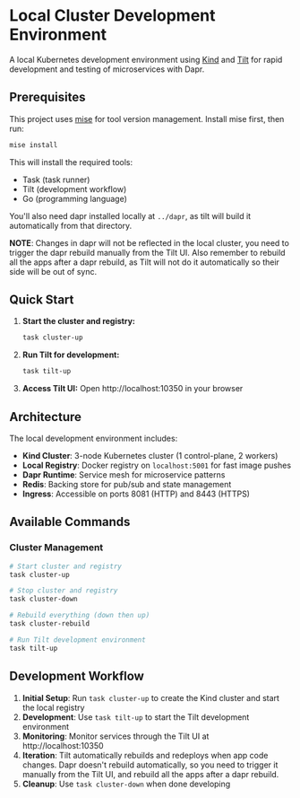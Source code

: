 # Local Cluster Development Environment

A local Kubernetes development environment using [Kind](https://kind.sigs.k8s.io/) and [Tilt](https://tilt.dev/) for rapid development and testing of microservices with Dapr.

## Prerequisites

This project uses [mise](https://mise.jdx.dev/) for tool version management. Install mise first, then run:

```bash
mise install
```

This will install the required tools:
- Task (task runner)
- Tilt (development workflow)
- Go (programming language)

You'll also need dapr installed locally at `../dapr`, as tilt will build it automatically from that directory.

**NOTE**: Changes in dapr will not be reflected in the local cluster, you need to trigger the dapr rebuild manually from the Tilt UI. Also remember to rebuild all the apps after a dapr rebuild, as Tilt will not do it automatically so their side will be out of sync.

## Quick Start

1. **Start the cluster and registry:**
   ```bash
   task cluster-up
   ```

2. **Run Tilt for development:**
   ```bash
   task tilt-up
   ```

3. **Access Tilt UI:**
   Open http://localhost:10350 in your browser

## Architecture

The local development environment includes:

- **Kind Cluster**: 3-node Kubernetes cluster (1 control-plane, 2 workers)
- **Local Registry**: Docker registry on `localhost:5001` for fast image pushes
- **Dapr Runtime**: Service mesh for microservice patterns
- **Redis**: Backing store for pub/sub and state management
- **Ingress**: Accessible on ports 8081 (HTTP) and 8443 (HTTPS)

## Available Commands

### Cluster Management

```bash
# Start cluster and registry
task cluster-up

# Stop cluster and registry
task cluster-down

# Rebuild everything (down then up)
task cluster-rebuild

# Run Tilt development environment
task tilt-up
```

## Development Workflow

1. **Initial Setup**: Run `task cluster-up` to create the Kind cluster and start the local registry
2. **Development**: Use `task tilt-up` to start the Tilt development environment
3. **Monitoring**: Monitor services through the Tilt UI at http://localhost:10350
4. **Iteration**: Tilt automatically rebuilds and redeploys when app code changes. Dapr doesn't rebuild automatically, so you need to trigger it manually from the Tilt UI, and rebuild all the apps after a dapr rebuild.
5. **Cleanup**: Use `task cluster-down` when done developing

